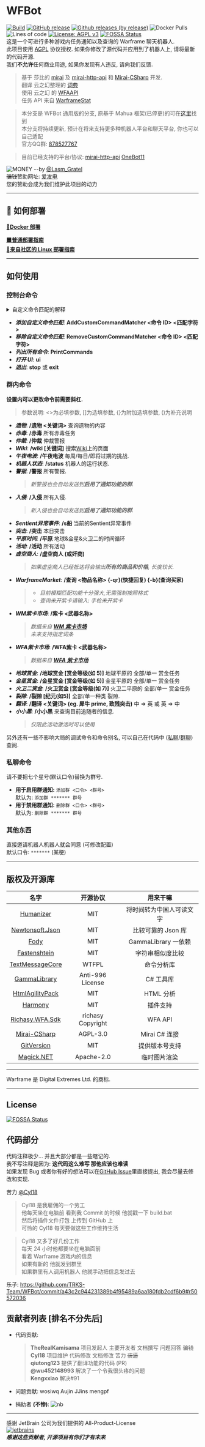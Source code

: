 # WFBot
[![Build](https://github.com/TRKS-Team/WFBot/actions/workflows/check.yml/badge.svg?branch=universal)](https://github.com/TRKS-Team/WFBot/actions/workflows/check.yml)
[![GitHub release](https://img.shields.io/github/release/TRKS-Team/WFBot.svg)](https://GitHub.com/TRKS-Team/WFBot/releases/)
[![Github releases (by release)](https://img.shields.io/github/downloads/TRKS-Team/WFBot/latest/total.svg)](https://GitHub.com/TRKS-Team/WFBot/releases/)
![Docker Pulls](https://img.shields.io/docker/pulls/trksteam/wfbot)
![Lines of code](https://img.shields.io/tokei/lines/github/TRKS-Team/WFBot)
[![License: AGPL v3](https://img.shields.io/badge/License-AGPL%20v3-blue.svg)](https://www.gnu.org/licenses/agpl-3.0)
[![FOSSA Status](https://app.fossa.com/api/projects/git%2Bgithub.com%2FTRKS-Team%2FWFBot.svg?type=shield)](https://app.fossa.com/projects/git%2Bgithub.com%2FTRKS-Team%2FWFBot?ref=badge_shield)  
这是一个可进行多种游戏内任务通知以及查询的 Warframe 聊天机器人.  
此项目使用 [AGPL](https://github.com/TRKS-Team/WFBot/blob/universal/LICENSE) 协议授权. 如果你修改了源代码并应用到了机器人上, 请将最新的代码开源.  
我们**不允许**任何商业用途, 如果你发现有人违反, 请向我们反馈.

> 基于 莎比的 [mirai](https://github.com/mamoe/mirai) 及 [mirai-http-api](https://github.com/project-mirai/mirai-api-http) 和 [Mirai-CSharp](https://github.com/Executor-Cheng/Mirai-CSharp) 开发.  
> 翻译 云之幻整理的 [词典](https://github.com/Richasy/WFA_Lexicon)  
> 使用 云之幻 的 [WFAAPI](https://www.richasy.cn/wfa-api-overview/)  
> 任务 API 来自 [WarframeStat](https://docs.warframestat.us/)

> 本分支是 WFBot 通用版的分支, 原基于 Mahua 框架(已停更)的可在[这里](https://github.com/TRKS-Team/WFBot/tree/old-sbmahua)找到  
> 本分支将持续更新, 预计在将来支持更多种机器人平台和聊天平台, 你也可以自己适配  
> 官方QQ群: [878527767](https://shang.qq.com/wpa/qunwpa?idkey=1a6da96f714791f3289ee2cafb98847efefd5c5d28e913b6bdf71b8d07e35c53)

> 目前已经支持的平台/协议: [mirai-http-api](https://github.com/project-mirai/mirai-api-http) [OneBot11](https://11.onebot.dev/)

![MONEY](docs/images/MONEY.png) 
--by [@Lasm_Gratel](https://github.com/LasmGratel)  
~~骗钱~~赞助网址: [爱发电](https://afdian.net/@TheRealKamisama)  
您的赞助会成为我们维护此项目的动力

---

## 🚧 如何部署

[**🐳Docker 部署**](docs/docker.md)  

[**🟦普通部署指南**](docs/install.md)  
[**🐧来自社区的 Linux 部署指南**](https://github.com/Wapriaily/WFBot/blob/wapriaily/docs/Liunx-install.md)

---

## 如何使用

### 控制台命令

<details>
    <summary>自定义命令匹配的解释</summary>
比如 wiki 查询只能用 '/wiki', 我想让它支持'/维基', 使用 `PrintCommands` 找到 wiki 的命令 ID 为 `Wiki`(区分大小写), 再使用 `AddCustomCommandMatcher Wiki 维基`, 就可以使用 '/维基' 了.  
</details>

- **_添加自定义命令匹配_**: **AddCustomCommandMatcher <命令 ID> <匹配字符>**
- **_移除自定义命令匹配_**: **RemoveCustomCommandMatcher <命令 ID> <匹配字符>**
- **_列出所有命令_**: **PrintCommands**
- **_打开 UI_**: **ui**
- **_退出_**: **stop** 或 **exit**

### 群内命令

**设置内可以更改命令前需要斜杠.**

> 参数说明: <>为必填参数, []为选填参数, {}为附加选填参数, ()为补充说明

- **_遗物_**: **/遗物 <关键词>** 查询遗物的内容
- **_赤毒_**: **/赤毒** 所有赤毒任务
- **_仲裁_**: **/仲裁** 仲裁警报
- **_Wiki_**: **/wiki [关键词]** 搜索[Wiki](https://warframe.huijiwiki.com/wiki/%E9%A6%96%E9%A1%B5)上的页面
- **_午夜电波_**: **/午夜电波** 每周/每日/即将过期的挑战.
- **_机器人状态_**: **/status** 机器人的运行状态.
- **_警报_**: **/警报** 所有警报.
  > _新警报也会自动发送到**启用了通知功能的群**._
- **_入侵_**: **/入侵** 所有入侵.
  > _新入侵也会自动发送到**启用了通知功能的群**._
- **_Sentient异常事件_**: **/s船** 当前的Sentient异常事件
- **_突击_**: **/突击** 本日突击
- **_平原时间_**: **/平原** 地球&金星&火卫二的时间循环
- **_活动_**: **/活动** 所有活动
- **_虚空商人_**: **/虚空商人 (或奸商)**
  > _如果虚空商人已经抵达将会输出**所有的商品和价格**, 长度较长._
- **_WarframeMarket_**: **/查询 <物品名称> {-qr}(快捷回复) {-b}(查询买家)**
  > - _目前模糊匹配功能十分强大,无需强制按照格式_
  > - _查询未开紫卡请输入: 手枪未开紫卡_
- **_WM紫卡市场_**: **/紫卡 <武器名称>**  
  > _数据来自 [**WM 紫卡市场**](https://warframe.market/auctions)_  
  > _未来支持指定词条_  
- **_WFA紫卡市场_**: **/WFA紫卡 <武器名称>**
  > _数据来自 [**WFA 紫卡市场**](https://riven.richasy.cn/#/)_
- **_地球赏金_**: **/地球赏金 [赏金等级(如 5)]** 地球平原的 全部/单一 赏金任务  
- **_金星赏金_**: **/金星赏金 [赏金等级(如 5)]** 金星平原的 全部/单一 赏金任务  
- **_火卫二赏金_**: **/火卫赏金 [赏金等级(如 7)]** 火卫二平原的 全部/单一 赏金任务  
- **_裂隙_**: **/裂隙 [纪元(如5)]** 全部/单一种类 裂隙.
- **_翻译_**: **/翻译 <关键词> (eg. 犀牛 prime, 致残突击)** 中 => 英 或 英 => 中
- **_小小黑_**: **/小小黑** 来查询目前追随者的信息.
  > _仅限此活动激活时可以使用_

另外还有一些不影响大局的调试命令和命令别名, 可以自己在代码中 ([私聊](https://github.com/TRKS-Team/WFBot/blob/universal/WFBot/Features/Events/PrivateMessageReceivedEvent.cs)/[群聊](https://github.com/TRKS-Team/WFBot/blob/universal/WFBot/Features/Events/MessageReceivedEvent.cs)) 查阅.

### **私聊**命令

请不要把七个星号(默认口令)替换为群号.

- **用于启用群通知:** `添加群 <口令> <群号>`  
  默认为: `添加群 ******* 群号`
- **用于禁用群通知:** `删除群 <口令> <群号>`  
  默认为: `删除群 ******* 群号`

### 其他东西

直接邀请机器人机器人就会同意 (可修改配置)  
默认口令: `*******` (某梗)

---

## 版权及开源库

|                            名字                             |     开源协议      |         用来干嘛         |
| :---------------------------------------------------------: | :---------------: | :----------------------: |
|     [Humanizer](https://github.com/Humanizr/Humanizer)      |        MIT        | 将时间转为中国人可读文字 |
|     [Newtonsoft.Json](https://www.newtonsoft.com/json)      |        MIT        |    比较可靠的 Json 库    |
|            [Fody](https://github.com/Fody/Fody)             |        MIT        |   GammaLibrary 一依赖    |
| [Fastenshtein](https://github.com/DanHarltey/Fastenshtein)  |        MIT        |     字符串相似度比较     |
| [TextMessageCore](https://github.com/Cyl18/TextCommandCore) |       WTFPL       |        命令分析库        |
|    [GammaLibrary](https://github.com/Cyl18/GammaLibrary)    | Anti-996 License  |        C# 工具库         |
|      [HtmlAgilityPack](https://html-agility-pack.net/)      |        MIT        |        HTML 分析         |
|       [Harmony](https://github.com/pardeike/Harmony)        |        MIT        |         插件支持         |
|    [Richasy.WFA.Sdk](https://github.com/Richasy/WFA-SDK)    | richasy Copyright |         WFA API          |
| [Mirai-CSharp](https://github.com/Executor-Cheng/Mirai-CSharp) | AGPL-3.0 | Mirai C# 连接 |
| [GitVersion](https://github.com/GitTools/GitVersion) | MIT | 提供版本号支持 |
| [Magick.NET](https://github.com/dlemstra/Magick.NET) | Apache-2.0 | 临时图片渲染 |
---

Warframe 是 Digital Extremes Ltd. 的商标.

---

## License
[![FOSSA Status](https://app.fossa.com/api/projects/git%2Bgithub.com%2FTRKS-Team%2FWFBot.svg?type=large)](https://app.fossa.com/projects/git%2Bgithub.com%2FTRKS-Team%2FWFBot?ref=badge_large)

## 代码部分

代码注释极少... 并且大部分都是一些瞎记的.  
我不写注释是因为: **这代码这么难写 那他应该也难读**  
如果发现 Bug 或者你有好的想法可以在[GitHub Issue](https://github.com/TRKS-Team/WFBot/issues)里直接提出, 我会尽量去修改和实现.  

苦力 [@Cyl18](https://github.com/Cyl18)

> Cyl18 是我雇佣的一个劳工  
> 他每天坐在电脑前 看到我 Commit 的时候 他就戳一下 build.bat  
> 然后将插件文件打包 上传到 GitHub 上  
> 可怜的 Cyl18 每天要做这些工作维持生活

> Cyl18 又多了好几份工作  
> 每天 24 小时他都要坐在电脑面前  
> 看着 Warframe 游戏内的信息  
> 如果有新的 他就发到群里  
> 如果群里有人调用机器人 他就手动把信息发过去

乐子: <https://github.com/TRKS-Team/WFBot/commit/a43c2c944231389b4f95489a6aa180fdb2cdf6b9#r50572036>
## 贡献者列表 [排名不分先后]

- 代码贡献:
  > **TheRealKamisama** 项目发起人 主要开发者 文档撰写 问题回答 ~~骗钱~~  
  > **Cyl18** 项目维护 代码修改 文档修改 苦力 ~~装逼~~  
  > **qiutong123** 提供了翻译功能的代码 (PR)  
  > **@wu452148993** 解决了一个令我很头疼的问题  
  > **Kengxxiao** 解决#91

- 问题贡献: wosiwq Aujin JJins mengpf
- 捐助者 **(不惨)**:
![nb](https://wfbot.cyan.cafe/api/Sponsors?)

---

感谢 JetBrain 公司为我们提供的 All-Product-License  
[![jetbrains](docs/images/jetbrains-variant-3-201x231.png)](https://www.jetbrains.com/?from=WFBot)  
**_感谢这些贡献者, 开源项目有你们才有未来_**

